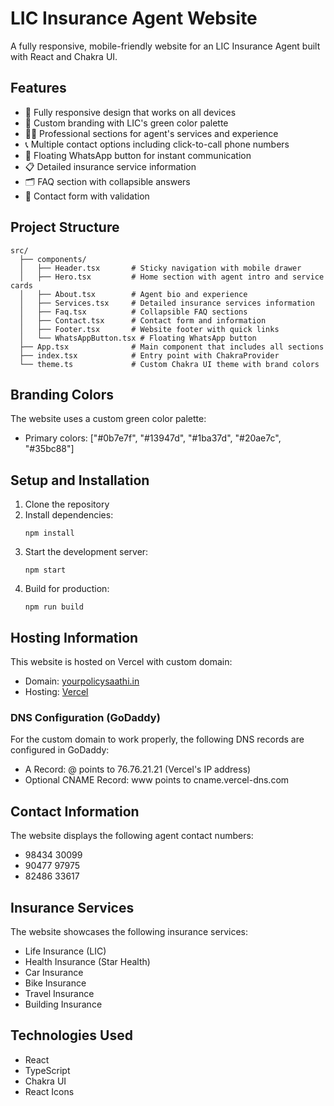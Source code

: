 # LIC Insurance Agent Website

A fully responsive, mobile-friendly website for an LIC Insurance Agent built with React and Chakra UI.

## Features

- 📱 Fully responsive design that works on all devices
- 🎨 Custom branding with LIC's green color palette
- 👨‍💼 Professional sections for agent's services and experience
- 📞 Multiple contact options including click-to-call phone numbers
- 💬 Floating WhatsApp button for instant communication
- 📋 Detailed insurance service information
- 🗂️ FAQ section with collapsible answers
- 📝 Contact form with validation

## Project Structure

```
src/
  ├── components/
  │   ├── Header.tsx       # Sticky navigation with mobile drawer
  │   ├── Hero.tsx         # Home section with agent intro and service cards
  │   ├── About.tsx        # Agent bio and experience
  │   ├── Services.tsx     # Detailed insurance services information
  │   ├── Faq.tsx          # Collapsible FAQ sections
  │   ├── Contact.tsx      # Contact form and information
  │   ├── Footer.tsx       # Website footer with quick links
  │   └── WhatsAppButton.tsx # Floating WhatsApp button
  ├── App.tsx              # Main component that includes all sections
  ├── index.tsx            # Entry point with ChakraProvider
  └── theme.ts             # Custom Chakra UI theme with brand colors
```

## Branding Colors

The website uses a custom green color palette:
- Primary colors: ["#0b7e7f", "#13947d", "#1ba37d", "#20ae7c", "#35bc88"]

## Setup and Installation

1. Clone the repository
2. Install dependencies:
   ```
   npm install
   ```
3. Start the development server:
   ```
   npm start
   ```
4. Build for production:
   ```
   npm run build
   ```

## Hosting Information

This website is hosted on Vercel with custom domain:
- Domain: [yourpolicysaathi.in](https://yourpolicysaathi.in)
- Hosting: [Vercel](https://vercel.com)

### DNS Configuration (GoDaddy)
For the custom domain to work properly, the following DNS records are configured in GoDaddy:
- A Record: @ points to 76.76.21.21 (Vercel's IP address)
- Optional CNAME Record: www points to cname.vercel-dns.com

## Contact Information

The website displays the following agent contact numbers:
- 98434 30099
- 90477 97975
- 82486 33617

## Insurance Services

The website showcases the following insurance services:
- Life Insurance (LIC)
- Health Insurance (Star Health)
- Car Insurance
- Bike Insurance
- Travel Insurance
- Building Insurance

## Technologies Used

- React
- TypeScript
- Chakra UI
- React Icons